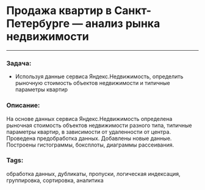 # Продажа квартир в Санкт-Петербурге — анализ рынка недвижимости
---
### Задача:
- Используя данные сервиса Яндекс.Недвижимость, определить рыночную стоимость объектов недвижимости и типичные параметры квартир
### Описание:
На основе данных сервиса Яндекс.Недвижимость определена рыночная стоимость
объектов недвижимости разного типа, типичные параметры квартир, в зависимости от
удаленности от центра. Проведена предобработка данных. Добавлены новые данные.
Построены гистограммы, боксплоты, диаграммы рассеивания.
### Tags:
обработка данных, дубликаты, пропуски, логическая индексация, группировка, сортировка, аналитика
